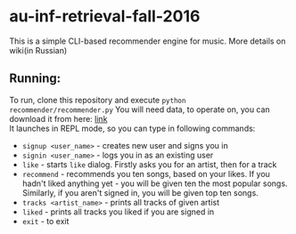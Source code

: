 # au-inf-retrieval-fall-2016

This is a simple CLI-based recommender engine for music. More details on wiki(in Russian)

## Running:
To run, clone this repository and execute `python recommender/recommender.py`
You will need data, to operate on, you can download it from here: [link](https://drive.google.com/open?id=0B2baED5e1OEQSzhUWGh1Zk94QlE)  
It launches in REPL mode, so you can type in following commands:
    
*  `signup <user_name>` - creates new user and signs you in
* `signin <user_name>` - logs you in as an existing user
* `like` - starts `like` dialog. Firstly asks you for an artist, then for a track
* `recommend` - recommends you ten songs, based on your likes. If you hadn't liked anything yet - you will be given ten the most popular songs. Similarly, if you aren't signed in, you will be given top ten songs.
* `tracks <artist_name>` - prints all tracks of given artist
* `liked` - prints all tracks you liked if you are signed in
* `exit` - to exit